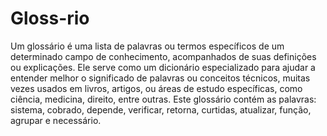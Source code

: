 # Gloss-rio  
 Um glossário é uma lista de palavras ou termos específicos de um determinado campo de conhecimento, acompanhados de suas definições ou explicações. Ele serve como um  dicionário especializado para ajudar a entender melhor o significado de palavras ou conceitos técnicos, muitas vezes usados em livros, artigos, ou áreas de estudo específicas, como ciência, medicina, direito, entre outras.
 Este glossário contém as palavras: sistema, cobrado, depende, verificar, retorna, curtidas, atualizar, função, agrupar e necessário.